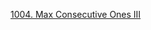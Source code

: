 [1004. Max Consecutive Ones III](https://leetcode.com/problems/max-consecutive-ones-iii/description/?envType=study-plan-v2&envId=leetcode-75)